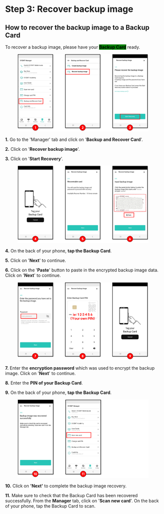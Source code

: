 # Step 3: Recover backup image

## How to recover the backup image to a Backup Card

To recover a backup image,  please have your <mark style="background-color:green;">**Backup Card**</mark> ready.

<figure><img src="../../.gitbook/assets/그림1 (6).png" alt=""><figcaption></figcaption></figure>

**1.** Go to the 'Manager' tab and click on '**Backup and Recover Card**'.&#x20;

**2.** Click on '**Recover backup image**'.

**3.** Click on '**Start Recovery**'.

<figure><img src="../../.gitbook/assets/그림2 (6).png" alt=""><figcaption></figcaption></figure>

**4.** On the back of your phone, **tap the Backup Card**.&#x20;

**5.** Click on '**Next**' to continue.

**6.** Click on the '**Paste**' button to paste in the encrypted backup image data. Click on '**Next**' to continue.

<figure><img src="../../.gitbook/assets/그림3 (6).png" alt=""><figcaption></figcaption></figure>

**7.** Enter the **encryption password** which was used to encrypt the backup image. Click on '**Next**' to continue.

**8.** Enter the **PIN of your Backup Card**.

**9.** On the back of your phone, **tap the Backup Card**.

<figure><img src="../../.gitbook/assets/그림4 (6).png" alt=""><figcaption></figcaption></figure>

**10.** Click on **'Next'** to complete the backup image recovery.

**11.** Make sure to check that the Backup Card has been recovered successfully. From the **Manager** tab, click on '**Scan new card**'. On the back of your phone, tap the Backup Card to scan. &#x20;

